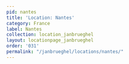 ```yaml
---
pid: nantes
title: 'Location: Nantes'
category: France
label: Nantes
collection: location_janbrueghel
layout: locationpage_janbrueghel
order: '031'
permalink: "/janbrueghel/locations/nantes/"
---
```

